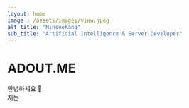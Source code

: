 ```yaml
---
layout: home
image : /assets/images/view.jpeg
alt_title: "MinseoKang"
sub_title: "Artificial Intelligence & Server Developer"
--- 
```


# ADOUT.ME
안녕하세요 👋  
저는 
